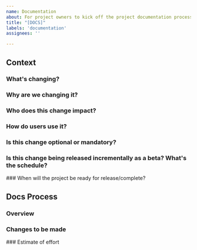 ```yaml
---
name: Documentation
about: For project owners to kick off the project documentation process
title: "[DOCS]"
labels: 'documentation'
assignees: ''

---
```


## Context
<!-- Use this section to bring the documentation team up to speed with the project we're working on --> 

### What's changing?
<!-- Use this section to breifly describe the project: what is going to change on the platform as a result of this project and how might users be impacted? -->

### Why are we changing it?
<!-- Help us understand why we're making this change, what is it going to help users achieve? -->

### Who does this change impact?
<!-- Which groups of users are going to impacted by this change: contributors, collective admins, hosts, all? -->

### How do users use it?
<!-- How are users going to interact with the platform in order to achieve the goals we set out? --> 

### Is this change optional or mandatory?
<!-- Is this change configurable? If so how does a user configure or opt into or out of it? -->

### Is this change being released incrementally as a beta? What's the schedule?
<!-- is this change a beta, how can users give us feedback or report bugs, is there any specific feedback we're looking for? -->

### When will the project be ready for release/complete?
<!-- We need to understand when we need to have documentation prepped and ready to launch, there may be some conversation once the docs team have reviewed this -->

## Docs Process
<!-- The docs team will use this section to plan how the docs are going to change as a result of this project --> 

### Overview
<!-- Use this section to provide an overview of the changes that we think we'll need to make. -->

### Changes to be made
<!-- Use this section to outline, at a hgih level, which pages will need to be added, modified, removed etc -->

### Estimate of effort
<!-- How long do we think it will take to make those changes, how long after completing the development do we think we'll need to ensure docs are ready to go for lauch? -->
